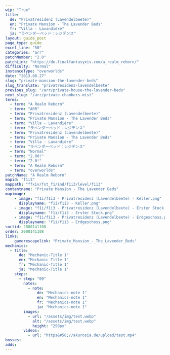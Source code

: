 ```yaml
---
wip: "True"
title:
  de: "Privatresidenz (Lavendelbeete)"
  en: "Private Mansion - The Lavender Beds"
  fr: "Villa - Lavandière"
  ja: "ラベンダーベッド：レジデンス"
layout: guide_post
page_type: guide
excel_line: "50"
categories: "arr"
patchNumber: "2.0"
patchLink: "https://de.finalfantasyxiv.com/a_realm_reborn/"
difficulty: "Normal"
instanceType: "overworlds"
date: "2013.08.27"
slug: "private-mansion-the-lavender-beds"
slug_translate: "privatresidenz-lavendelbeete"
previous_slug: "/arr/private-house-the-lavender-beds"
next_slug: "/arr/private-chambers-mist"
terms:
  - term: "A Realm Reborn"
  - term: "ARR"
  - term: "Privatresidenz (Lavendelbeete)"
  - term: "Private Mansion - The Lavender Beds"
  - term: "Villa - Lavandière"
  - term: "ラベンダーベッド：レジデンス"
  - term: "Privatresidenz (Lavendelbeete)"
  - term: "Private Mansion - The Lavender Beds"
  - term: "Villa - Lavandière"
  - term: "ラベンダーベッド：レジデンス"
  - term: "Normal"
  - term: "2.00!"
  - term: "2.0!"
  - term: "A Realm Reborn"
  - term: "overworlds"
patchName: "A Realm Reborn"
mapid: "f1i3"
mappath: "ffxiv/fst_f1/ind/f1i3/level/f1i3"
contentname: "Private Mansion - The Lavender Beds"
mapimage:
    - image: "f1i/f1i3 - Privatresidenz (Lavendelbeete) - Keller.png"
      displayname: "f1i/f1i3 - Keller.png"
    - image: "f1i/f1i3 - Privatresidenz (Lavendelbeete) - Erster Stock.png"
      displayname: "f1i/f1i3 - Erster Stock.png"
    - image: "f1i/f1i3 - Privatresidenz (Lavendelbeete) - Erdgeschoss.png"
      displayname: "f1i/f1i3 - Erdgeschoss.png"
sortid: 2000141108
order: 2000141108
links:
    gamerescapelink: "Private_Mansion_-_The_Lavender_Beds"
mechanics:
  - title:
      de: "Mechanic-Title 1"
      en: "Mechanic-Title 1"
      fr: "Mechanic-Title 1"
      ja: "Mechanic-Title 1"
    steps:
      - step: "09"
        notes:
          - note:
              de: "Mechanics-note 1"
              en: "Mechanics-note 1"
              fr: "Mechanics-note 1"
              ja: "Mechanics-note 1"
        images:
          - url: "/assets/img/test.webp"
            alt: "/assets/img/test.webp"
            height: "250px"
        videos:
          - url: "https&#58;//akurosia.de/upload/test.mp4"
bosses:
adds:
---
```


